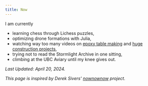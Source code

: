 ```yaml
---
title: Now
---
```

I am currently

- learning chess through Lichess puzzles,
- optimizing drone formations with Julia,
- watching way too many videos on [epoxy table making](https://www.youtube.com/@BlacktailStudio) and [huge construction projects](https://www.youtube.com/@TheB1M),
- trying not to read the Stormlight Archive in one sitting,
- climbing at the UBC Aviary until my knee gives out.


*Last Updated: April 20, 2024.*

*This page is inspired by Derek Sivers' [nownownow](https://nownownow.com/) project.*
